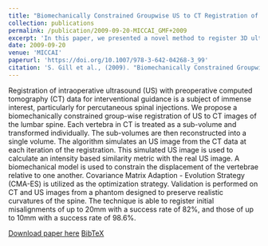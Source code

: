 ```yaml
---
title: "Biomechanically Constrained Groupwise US to CT Registration of the Lumbar Spine"
collection: publications
permalink: /publication/2009-09-20-MICCAI_GMF+2009
excerpt: 'In this paper, we presented a novel method to register 3D ultrasound volume to CT where spine curvatures imaged in these two modalities are different.'
date: 2009-09-20
venue: 'MICCAI'
paperurl: 'https://doi.org/10.1007/978-3-642-04268-3_99'
citation: 'S. Gill et al., (2009). "Biomechanically Constrained Groupwise US to CT Registration of the Lumbar Spine"; in <i>Medical Image Computing and Computer Assisted Intervention -- MICCAI 2009</i>, LNCS 5761, pp. 803-810.'
---
```


Registration of intraoperative ultrasound (US) with preoperative computed tomography (CT) data for interventional guidance is a subject of immense interest, particularly for percutaneous spinal injections. We propose a biomechanically constrained group-wise registration of US to CT images of the lumbar spine. Each vertebra in CT is treated as a sub-volume and transformed individually. The sub-volumes are then reconstructed into a single volume. The algorithm simulates an US image from the CT data at each iteration of the registration. This simulated US image is used to calculate an intensity based similarity metric with the real US image. A biomechanical model is used to constrain the displacement of the vertebrae relative to one another. Covariance Matrix Adaption - Evolution Strategy (CMA-ES) is utilized as the optimization strategy. Validation is performed on CT and US images from a phantom designed to preserve realistic curvatures of the spine. The technique is able to register initial misalignments of up to 20mm with a success rate of 82%, and those of up to 10mm with a success rate of 98.6%.

[Download paper here](https://doi.org/10.1007/978-3-642-04268-3_99) [BibTeX](./../files/bibtex/GMF+2009.bib)